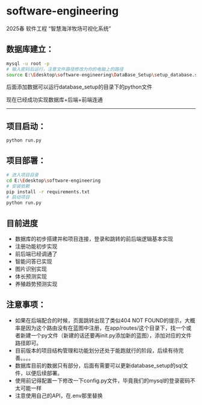 # software-engineering

2025春 软件工程 “智慧海洋牧场可视化系统”

## 数据库建立：

```bash
mysql -u root -p
# 输入密码后运行，注意文件路径修改为你的电脑上的路径
source E:\Edesktop\software-engineering\DataBase_Setup\setup_database.sql
```

后面添加数据可以运行database_setup的目录下的python文件

现在已经成功实现数据库+后端+前端连通

---

## 项目启动：

```python
python run.py
```

## 项目部署：

```bash
# 进入项目目录
cd E:\Edesktop\software-engineering
# 安装依赖
pip install -r requirements.txt
# 启动项目
python run.py
```

## 目前进度

* 数据库的初步搭建并和项目连接，登录和跳转的前后端逻辑基本实现
* 注册功能初步实现
* 前后端已经调通了
* 智能问答已实现
* 图片识别实现
* 体长预测实现
* 养殖趋势预测实现

## 注意事项：

* 如果在后端配合的时候，页面跳转出现了类似404 NOT FOUND的提示，大概率是因为这个路由没有在蓝图中注册，在app/routes/这个目录下，找一个或者新建一个py文件（新建的话还要再init.py添加新的蓝图），添加对应的文件路径即可。
* 目前版本的项目结构管理和功能划分还处于能跑就行的阶段，后续有待完善。。。。
* 数据库目前的数据只有部分，后面有需要可以更新database_setup的sql文件，以便后续部署。
* 使用前记得配置一下修改一下config.py文件，毕竟我们的mysql的登录密码不太可能一样
* 注意使用自己的API，在.env那里替换
